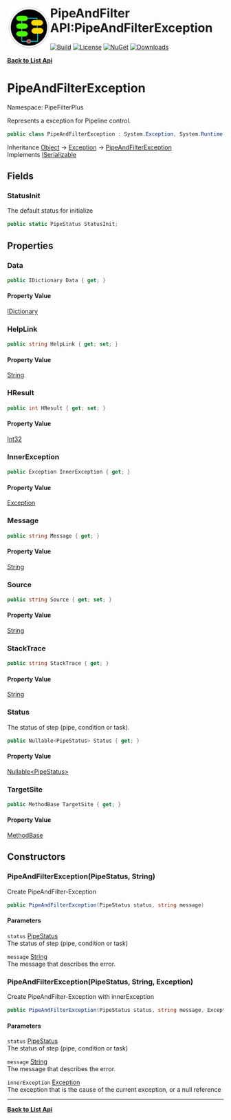 # <img align="left" width="100" height="100" src="../images/icon.png">PipeAndFilter API:PipeAndFilterException 

[![Build](https://github.com/FRACerqueira/PipeAndFilter/workflows/Build/badge.svg)](https://github.com/FRACerqueira/PipeAndFilter/actions/workflows/build.yml)
[![License](https://img.shields.io/badge/License-MIT-brightgreen.svg)](https://github.com/FRACerqueira/PipeAndFilter/blob/master/LICENSE)
[![NuGet](https://img.shields.io/nuget/v/PipeAndFilter)](https://www.nuget.org/packages/PipeAndFilter/)
[![Downloads](https://img.shields.io/nuget/dt/PipeAndFilter)](https://www.nuget.org/packages/PipeAndFilter/)

[**Back to List Api**](./apis.md)

# PipeAndFilterException

Namespace: PipeFilterPlus

Represents a exception for Pipeline control.

```csharp
public class PipeAndFilterException : System.Exception, System.Runtime.Serialization.ISerializable
```

Inheritance [Object](https://docs.microsoft.com/en-us/dotnet/api/system.object) → [Exception](https://docs.microsoft.com/en-us/dotnet/api/system.exception) → [PipeAndFilterException](./pipefilterplus.pipeandfilterexception.md)<br>
Implements [ISerializable](https://docs.microsoft.com/en-us/dotnet/api/system.runtime.serialization.iserializable)

## Fields

### <a id="fields-statusinit"/>**StatusInit**

The default status for initialize

```csharp
public static PipeStatus StatusInit;
```

## Properties

### <a id="properties-data"/>**Data**

```csharp
public IDictionary Data { get; }
```

#### Property Value

[IDictionary](https://docs.microsoft.com/en-us/dotnet/api/system.collections.idictionary)<br>

### <a id="properties-helplink"/>**HelpLink**

```csharp
public string HelpLink { get; set; }
```

#### Property Value

[String](https://docs.microsoft.com/en-us/dotnet/api/system.string)<br>

### <a id="properties-hresult"/>**HResult**

```csharp
public int HResult { get; set; }
```

#### Property Value

[Int32](https://docs.microsoft.com/en-us/dotnet/api/system.int32)<br>

### <a id="properties-innerexception"/>**InnerException**

```csharp
public Exception InnerException { get; }
```

#### Property Value

[Exception](https://docs.microsoft.com/en-us/dotnet/api/system.exception)<br>

### <a id="properties-message"/>**Message**

```csharp
public string Message { get; }
```

#### Property Value

[String](https://docs.microsoft.com/en-us/dotnet/api/system.string)<br>

### <a id="properties-source"/>**Source**

```csharp
public string Source { get; set; }
```

#### Property Value

[String](https://docs.microsoft.com/en-us/dotnet/api/system.string)<br>

### <a id="properties-stacktrace"/>**StackTrace**

```csharp
public string StackTrace { get; }
```

#### Property Value

[String](https://docs.microsoft.com/en-us/dotnet/api/system.string)<br>

### <a id="properties-status"/>**Status**

The status of step (pipe, condition or task).

```csharp
public Nullable<PipeStatus> Status { get; }
```

#### Property Value

[Nullable&lt;PipeStatus&gt;](https://docs.microsoft.com/en-us/dotnet/api/system.nullable-1)<br>

### <a id="properties-targetsite"/>**TargetSite**

```csharp
public MethodBase TargetSite { get; }
```

#### Property Value

[MethodBase](https://docs.microsoft.com/en-us/dotnet/api/system.reflection.methodbase)<br>

## Constructors

### <a id="constructors-.ctor"/>**PipeAndFilterException(PipeStatus, String)**

Create PipeAndFilter-Exception

```csharp
public PipeAndFilterException(PipeStatus status, string message)
```

#### Parameters

`status` [PipeStatus](./pipefilterplus.pipestatus.md)<br>
The status of step (pipe, condition or task)

`message` [String](https://docs.microsoft.com/en-us/dotnet/api/system.string)<br>
The message that describes the error.

### <a id="constructors-.ctor"/>**PipeAndFilterException(PipeStatus, String, Exception)**

Create PipeAndFilter-Exception with innerException

```csharp
public PipeAndFilterException(PipeStatus status, string message, Exception innerException)
```

#### Parameters

`status` [PipeStatus](./pipefilterplus.pipestatus.md)<br>
The status of step (pipe, condition or task)

`message` [String](https://docs.microsoft.com/en-us/dotnet/api/system.string)<br>
The message that describes the error.

`innerException` [Exception](https://docs.microsoft.com/en-us/dotnet/api/system.exception)<br>
The exception that is the cause of the current exception, or a null reference


- - -
[**Back to List Api**](./apis.md)
